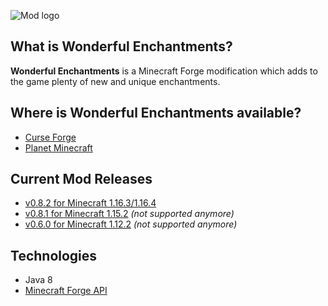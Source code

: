 ![Mod logo](https://github.com/Majrusz/WonderfulEnchantmentsMod/blob/main/logo.png?raw=true)

## What is Wonderful Enchantments?
**Wonderful Enchantments** is a Minecraft Forge modification which adds to the
game plenty of new and unique enchantments.

## Where is Wonderful Enchantments available?
- [Curse Forge](https://www.curseforge.com/minecraft/mc-mods/wonderful-enchantments)
- [Planet Minecraft](https://www.planetminecraft.com/mod/wonderful-enchantments/)

## Current Mod Releases
- [v0.8.2 for Minecraft 1.16.3/1.16.4](WonderfulEnchantments1-16-3)
- [v0.8.1 for Minecraft 1.15.2](WonderfulEnchantments1-15-2) *(not supported anymore)*
- [v0.6.0 for Minecraft 1.12.2](WonderfulEnchantments1-12-2) *(not supported anymore)*

## Technologies
- Java 8
- [Minecraft Forge API](https://github.com/MinecraftForge/MinecraftForge)
